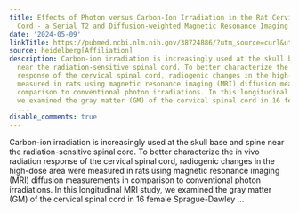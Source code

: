 ```yaml
---
title: Effects of Photon versus Carbon-Ion Irradiation in the Rat Cervical Spinal
  Cord - a Serial T2 and Diffusion-weighted Magnetic Resonance Imaging Study
date: '2024-05-09'
linkTitle: https://pubmed.ncbi.nlm.nih.gov/38724886/?utm_source=curl&utm_medium=rss&utm_campaign=pubmed-2&utm_content=1FakS-2QOkCT8HsMOQP1bCRQ4YzyumYOmxmF0moLsQ3dFB1E9V&fc=20220326224207&ff=20240510182121&v=2.18.0.post9+e462414
source: heidelberg[Affiliation]
description: Carbon-ion irradiation is increasingly used at the skull base and spine
  near the radiation-sensitive spinal cord. To better characterize the in vivo radiation
  response of the cervical spinal cord, radiogenic changes in the high-dose area were
  measured in rats using magnetic resonance imaging (MRI) diffusion measurements in
  comparison to conventional photon irradiations. In this longitudinal MRI study,
  we examined the gray matter (GM) of the cervical spinal cord in 16 female Sprague-Dawley
  ...
disable_comments: true
---
```

Carbon-ion irradiation is increasingly used at the skull base and spine near the radiation-sensitive spinal cord. To better characterize the in vivo radiation response of the cervical spinal cord, radiogenic changes in the high-dose area were measured in rats using magnetic resonance imaging (MRI) diffusion measurements in comparison to conventional photon irradiations. In this longitudinal MRI study, we examined the gray matter (GM) of the cervical spinal cord in 16 female Sprague-Dawley ...